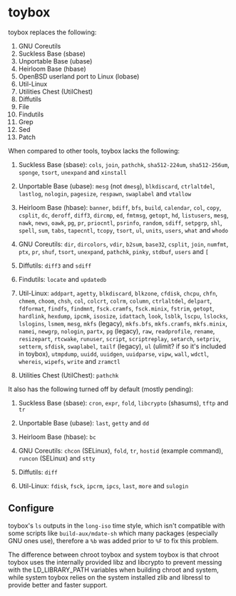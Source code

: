 # toybox

toybox replaces the following:
1.   GNU Coreutils
2.   Suckless Base (sbase)
3.   Unportable Base (ubase)
4.   Heirloom Base (hbase)
5.   OpenBSD userland port to Linux (lobase)
6.   Util-Linux
7.   Utilities Chest (UtilChest)
8.   Diffutils
9.   File
10.   Findutils
11.   Grep
12.   Sed
13.   Patch

When compared to other tools, toybox lacks the following:

1.   Suckless Base (sbase): `cols`, `join`, `pathchk`, `sha512-224um`,
`sha512-256um`, `sponge`, `tsort`, `unexpand` and `xinstall`

2.   Unportable Base (ubase): `mesg` (not `dmesg`), `blkdiscard`, `ctrlaltdel`,
`lastlog`, `nologin`, `pagesize`, `respawn`, `swaplabel` and `vtallow`

3.   Heirloom Base (hbase): `banner`, `bdiff`, `bfs`, `build`, `calendar`,
`col`, `copy`, `csplit`, `dc`, `deroff`, `diff3`, `dircmp`, `ed`, `fmtmsg`,
`getopt`, `hd`, `listusers`, `mesg`, `nawk`, `news`, `oawk`, `pg`, `pr`,
`priocntl`, `psrinfo`, `random`, `sdiff`, `setpgrp`, `shl`, `spell`, `sum`,
`tabs`, `tapecntl`, `tcopy`, `tsort`, `ul`, `units`, `users`, `what` and `whodo`

4.   GNU Coreutils: `dir`, `dircolors`, `vdir`, `b2sum`, `base32`, `csplit`,
`join`, `numfmt`, `ptx`, `pr`, `shuf`, `tsort`, `unexpand`, `pathchk`, `pinky`,
`stdbuf`, `users` and `[`

5.   Diffutils: `diff3` and `sdiff`

6.   Findutils: `locate` and `updatedb`

7.   Util-Linux: `addpart`, `agetty`, `blkdiscard`, `blkzone`, `cfdisk`,
`chcpu`, `chfn`, `chmem`, `choom`, `chsh`, `col`, `colcrt`, `colrm`, `column`,
`ctrlaltdel`, `delpart`, `fdformat`, `findfs`, `findmnt`, `fsck.cramfs`,
`fsck.minix`, `fstrim`, `getopt`, `hardlink`, `hexdump`, `ipcmk`, `isosize`,
`idattach`, `look`, `lsblk`, `lscpu`, `lslocks`, `lslogins`, `lsmem`, `mesg`,
`mkfs` (legacy), `mkfs.bfs`, `mkfs.cramfs`, `mkfs.minix`, `namei`, `newgrp`,
`nologin`, `partx`, `pg` (legacy), `raw`, `readprofile`, `rename`, `resizepart`,
`rtcwake`, `runuser`, `script`, `scriptreplay`, `setarch`, `setpriv`, `setterm`,
`sfdisk`, `swaplabel`, `tailf` (legacy), `ul` (ulimit? if so it's included in
toybox), `utmpdump`, `uuidd`, `uuidgen`, `uuidparse`, `vipw`, `wall`, `wdctl`,
`whereis`, `wipefs`, `write` and `zramctl`

8.   Utilities Chest (UtilChest): `pathchk`

It also has the following turned off by default (mostly pending):

1.   Suckless Base (sbase): `cron`, `expr`, `fold`, `libcrypto` (shasums),
`tftp` and `tr`

2.   Unportable Base (ubase): `last`, `getty` and `dd`

3.   Heirloom Base (hbase): `bc`

4.   GNU Coreutils: `chcon` (SELinux), `fold`, `tr`, `hostid` (example command),
`runcon` (SELinux) and `stty`

5.   Diffutils: `diff`

6.   Util-Linux: `fdisk`, `fsck`, `ipcrm`, `ipcs`, `last`, `more` and `sulogin`

## Configure
toybox's `ls` outputs in the `long-iso` time style, which isn't compatible with
some scripts like `build-aux/mdate-sh` which many packages (especially GNU ones
use), therefore a `%b` was added prior to `%F` to fix this problem.

The difference between chroot toybox and system toybox is that chroot toybox
uses the internally provided libz and libcrypto to prevent messing with the
LD_LIBRARY_PATH variables when building chroot and system, while system toybox
relies on the system installed zlib and libressl to provide better and faster
support.
